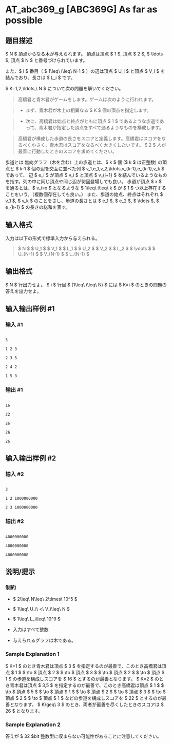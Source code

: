 # AT_abc369_g [ABC369G] As far as possible

## 题目描述

[problemUrl]: https://atcoder.jp/contests/abc369/tasks/abc369_g

$ N $ 頂点からなる木が与えられます。 頂点は頂点 $ 1 $, 頂点 $ 2 $, $ \ldots $, 頂点 $ N $ と番号づけられています。  
 また、$ i $ 番目（ $ 1\leq\ i\leq\ N-1 $ ）の辺は頂点 $ U_i $ と頂点 $ V_i $ を結んでおり、長さは $ L_i $ です。

$ K=1,2,\ldots,\ N $ について次の問題を解いてください。

> 高橋君と青木君がゲームをします。ゲームは次のように行われます。
> 
> - まず、青木君が木上の相異なる $ K $ 個の頂点を指定します。
> - 次に、高橋君は始点と終点がともに頂点 $ 1 $ であるような歩道であって、青木君が指定した頂点をすべて通るようなものを構成します。
>  
> 高橋君が構成した歩道の長さをスコアと定義します。高橋君はスコアをなるべく小さく、青木君はスコアをなるべく大きくしたいです。 $ 2 $ 人が最善に行動したときのスコアを求めてください。

  歩道とは 無向グラフ（木を含む）上の歩道とは、$ k $ 個 ($ k $ は正整数) の頂点と $ k-1 $ 個の辺を交互に並べた列 $ v_1,e_1,v_2,\ldots,v_{k-1},e_{k-1},v_k $ であって、 辺 $ e_i $ が頂点 $ v_i $ と頂点 $ v_{i+1} $ を結んでいるようなものを指す。列の中に同じ頂点や同じ辺が何回登場しても良い。 歩道が頂点 $ x $ を通るとは、$ v_i=x $ となるような $ 1\leq\ i\leq\ k $ が $ 1 $ つ以上存在することをいう。（複数個存在しても良い。） また、歩道の始点、終点はそれぞれ $ v_1 $, $ v_k $ のことをさし、歩道の長さとは $ e_1 $, $ e_2 $, $ \ldots $, $ e_{k-1} $ の長さの総和を表す。

## 输入格式

入力は以下の形式で標準入力から与えられる。

> $ N $ $ U_1 $ $ V_1 $ $ L_1 $ $ U_2 $ $ V_2 $ $ L_2 $ $ \vdots $ $ U_{N-1} $ $ V_{N-1} $ $ L_{N-1} $

## 输出格式

$ N $ 行出力せよ。 $ i $ 行目 $ (1\leq\ i\leq\ N) $ には $ K=i $ のときの問題の答えを出力せよ。

## 输入输出样例 #1

### 输入 #1

```
5
1 2 3
2 3 5
2 4 2
1 5 3
```

### 输出 #1

```
16
22
26
26
26
```

## 输入输出样例 #2

### 输入 #2

```
3
1 2 1000000000
2 3 1000000000
```

### 输出 #2

```
4000000000
4000000000
4000000000
```

## 说明/提示

### 制約

- $ 2\leq\ N\leq\ 2\times\ 10^5 $
- $ 1\leq\ U_i\ <\ V_i\leq\ N $
- $ 1\leq\ L_i\leq\ 10^9 $
- 入力はすべて整数
- 与えられるグラフは木である。
 
### Sample Explanation 1

$ K=1 $ のとき青木君は頂点 $ 3 $ を指定するのが最善で、このとき高橋君は頂点 $ 1 $ $ \to $ 頂点 $ 2 $ $ \to $ 頂点 $ 3 $ $ \to $ 頂点 $ 2 $ $ \to $ 頂点 $ 1 $ の歩道を構成しスコアを $ 16 $ とするのが最善となります。 $ K=2 $ のとき青木君は頂点 $ 3,5 $ を指定するのが最善で、このとき高橋君は頂点 $ 1 $ $ \to $ 頂点 $ 5 $ $ \to $ 頂点 $ 1 $ $ \to $ 頂点 $ 2 $ $ \to $ 頂点 $ 3 $ $ \to $ 頂点 $ 2 $ $ \to $ 頂点 $ 1 $ などの歩道を構成しスコアを $ 22 $ とするのが最善となります。 $ K\geq\ 3 $ のとき、両者が最善を尽くしたときのスコアは $ 26 $ となります。

### Sample Explanation 2

答えが $ 32 $bit 整数型に収まらない可能性があることに注意してください。